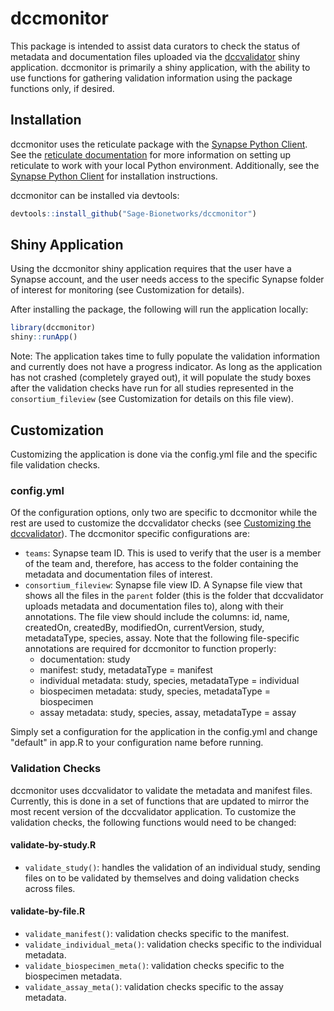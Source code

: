 # dccmonitor

This package is intended to assist data curators to check the status of metadata and documentation files uploaded via the [dccvalidator](https://sage-bionetworks.github.io/dccvalidator/) shiny application. dccmonitor is primarily a shiny application, with the ability to use functions for gathering validation information using the package functions only, if desired.

## Installation

dccmonitor uses the reticulate package with the [Synapse Python Client](https://github.com/Sage-Bionetworks/synapsePythonClient). See the [reticulate documentation](https://rstudio.github.io/reticulate/#python-version) for more information on setting up reticulate to work with your local Python environment. Additionally, see the [Synapse Python Client](https://github.com/Sage-Bionetworks/synapsePythonClient) for installation instructions.

dccmonitor can be installed via devtools:
``` R
devtools::install_github("Sage-Bionetworks/dccmonitor")
```

## Shiny Application

Using the dccmonitor shiny application requires that the user have a Synapse account, and the user needs access to the specific Synapse folder of interest for monitoring (see Customization for details).

After installing the package, the following will run the application locally:

``` R
library(dccmonitor)
shiny::runApp()
```

Note: The application takes time to fully populate the validation information and currently does not have a progress indicator. As long as the application has not crashed (completely grayed out), it will populate the study boxes after the validation checks have run for all studies represented in the `consortium_fileview` (see Customization for details on this file view).

## Customization

Customizing the application is done via the config.yml file and the specific file validation checks.

### config.yml

Of the configuration options, only two are specific to dccmonitor while the rest are used to customize the dccvalidator checks (see [Customizing the dccvalidator](https://sage-bionetworks.github.io/dccvalidator/articles/customizing-dccvalidator.html)). The dccmonitor specific configurations are:

- `teams`: Synapse team ID. This is used to verify that the user is a member of the team and, therefore, has access to the folder containing the metadata and documentation files of interest.
- `consortium_fileview`: Synapse file view ID. A Synapse file view that shows all the files in the `parent` folder (this is the folder that dccvalidator uploads metadata and documentation files to), along with their annotations. The file view should include the columns: id, name, createdOn, createdBy, modifiedOn, currentVersion, study, metadataType, species, assay. Note that the following file-specific annotations are required for dccmonitor to function properly:
    - documentation: study
    - manifest: study, metadataType = manifest
    - individual metadata: study, species, metadataType = individual
    - biospecimen metadata: study, species, metadataType = biospecimen
    - assay metadata: study, species, assay, metadataType = assay

Simply set a configuration for the application in the config.yml and change "default" in app.R to your configuration name before running.

### Validation Checks

dccmonitor uses dccvalidator to validate the metadata and manifest files. Currently, this is done in a set of functions that are updated to mirror the most recent version of the dccvalidator application. To customize the validation checks, the following functions would need to be changed:

#### validate-by-study.R

- `validate_study()`: handles the validation of an individual study, sending files on to be validated by themselves and doing validation checks across files.

#### validate-by-file.R

- `validate_manifest()`: validation checks specific to the manifest.
- `validate_individual_meta()`: validation checks specific to the individual metadata.
- `validate_biospecimen_meta()`: validation checks specific to the biospecimen metadata.
- `validate_assay_meta()`: validation checks specific to the assay metadata.
